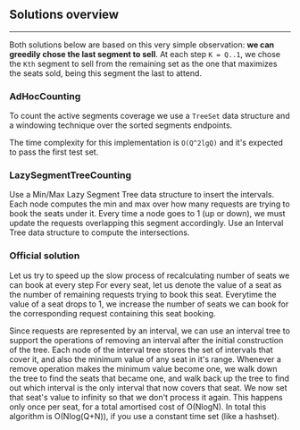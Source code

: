 ## Solutions overview
---

Both solutions below are based on this very simple observation: **we can greedily chose the last segment to sell**. At each step <code>K = Q..1</code>, we chose the <code>Kth</code> segment to sell from the remaining set as the one that maximizes the seats sold, being this segment the last to attend.

### AdHocCounting

To count the active segments coverage we use a <code>TreeSet</code> data structure and a windowing technique over the sorted segments endpoints.

The time complexity for this implementation is <code>O(Q^2lgQ)</code> and it's expected to pass the first test set.

### LazySegmentTreeCounting

Use a Min/Max Lazy Segment Tree data structure to insert the intervals. Each node computes the min and max over how many requests are trying to book the seats under it. Every time a node goes to 1 (up or down), we must update the requests overlapping this segment accordingly. Use an Interval Tree data structure to compute the intersections.

### Official solution

Let us try to speed up the slow process of recalculating number of seats we can book at every step For every seat, let us denote the value of a seat as the number of remaining requests trying to book this seat. Everytime the value of a seat drops to 1, we increase the number of seats we can book for the corresponding request containing this seat booking.

Since requests are represented by an interval, we can use an interval tree to support the operations of removing an interval after the initial construction of the tree. Each node of the interval tree stores the set of intervals that cover it, and also the minimum value of any seat in it's range. Whenever a remove operation makes the minimum value become one, we walk down the tree to find the seats that became one, and walk back up the tree to find out which interval is the only interval that now covers that seat. We now set that seat's value to infinity so that we don't process it again. This happens only once per seat, for a total amortised cost of O(NlogN). In total this algorithm is O(Nlog(Q+N)), if you use a constant time set (like a hashset).
